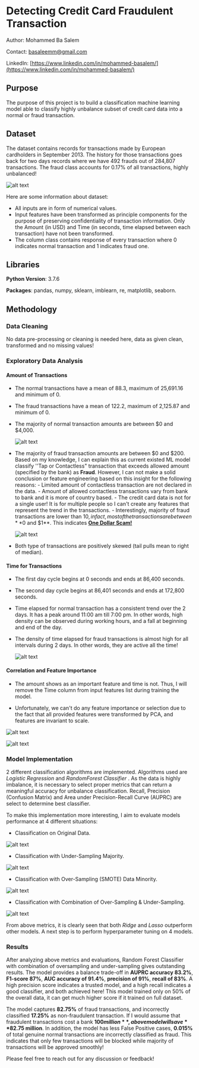 
# Detecting Credit Card Fraudulent Transaction 
Author: Mohammed Ba Salem 

Contact: basaleemm@gmail.com

LinkedIn: [https://www.linkedin.com/in/mohammed-basalem/](https://www.linkedin.com/in/mohammed-basalem/)

## Purpose 
The purpose of this project is to build a classification machine learning model able to classify highly unbalance subset of credit card data into a normal or fraud transaction.  

## Dataset 
The dataset contains records for transactions made by European cardholders in September 2013. The history for those transactions goes back for two days records where we have 492 frauds out of 284,807 transactions. The fraud class accounts for 0.17% of all transactions, highly unbalanced! 


![alt text](https://github.com/basalem/Data-Science-Projects/blob/master/Credit_Card_Fraudulent_Detection/Images/Class_Distribution.PNG) 


Here are some information about dataset: 
- All inputs are in form of numerical values. 
- Input features have been transformed as principle components for the purpose of preserving confidentiality of transaction information. Only the Amount (in USD) and Time (in seconds, time elapsed between each transaction) have not been transformed. 
- The column class contains response of every transaction where 0 indicates normal transaction and 1 indicates fraud one. 

## Libraries 
**Python Version**: 3.7.6

**Packages**:  pandas, numpy, sklearn, imblearn, re, matplotlib, seaborn.
 
## Methodology 
### Data Cleaning 
No data pre-processing or cleaning is needed here, data as given clean, transformed and no missing values! 
### Exploratory Data Analysis 
#### Amount of Transactions 
- The normal transactions have a mean of 88.3, maximum of 25,691.16 and minimum of 0. 
- The fraud transactions have a mean of 122.2, maximum of 2,125.87 and minimum of 0. 
- The majority of normal transaction amounts are between $0 and $4,000. 

		
	![alt text](https://github.com/basalem/Data-Science-Projects/blob/master/Credit_Card_Fraudulent_Detection/Images/Normal_Distribtion.PNG)


- The majority of fraud transaction amounts are between $0 and $200. Based on my knowledge, I can explain this as current existed ML model classify ''Tap or Contactless" transaction that exceeds allowed amount (specified by the bank) as **Fraud**. However, I can not make a solid conclusion or feature engineering based on this insight for the following reasons: 
		- Limited amount of contactless transaction are not declared in the data. 
		- Amount of allowed contactless transactions vary from bank to bank and it is more of country based. 
		- The credit card data is not for a single user! It is for multiple people so I can't create any features that 			represent the trend in the transactions. 
		- Interestingly, majority of fraud transactions are lower than $10, in fact, most of the transactions are between **$0 and $1**. This indicates **[One Dollar Scam!](https://www.creditcards.com/credit-card-news/1-dollar-credit-card-scam-1282/)**


	![alt text](https://github.com/basalem/Data-Science-Projects/blob/master/Credit_Card_Fraudulent_Detection/Images/Fraud_Distribution.PNG)	



- Both type of transactions are positively skewed (tail pulls mean to right of median). 

#### Time for Transactions  
- The first day cycle begins at 0 seconds and ends at 86,400 seconds. 
- The second day cycle begins at 86,401 seconds and ends at 172,800 seconds. 
- Time elapsed for normal transaction has a consistent trend over the 2 days. It has a peak around 11:00 am till 7:00 pm. In other words, high density can be observed during working hours, and a fall at beginning and end of the day. 
- The density of time elapsed for fraud transactions is almost high for all intervals during 2 days. In other words, they are active all the time!

	![alt text](https://github.com/basalem/Data-Science-Projects/blob/master/Credit_Card_Fraudulent_Detection/Images/Transaction_Time.PNG)


#### Correlation and Feature Importance
- The amount shows as an important feature and time is not. Thus, I will remove the Time column from input features list during training the model. 

- Unfortunately, we can't do any feature importance or selection due to the fact that all provided features were transformed by PCA, and features are invariant to scale.  

![alt text](https://github.com/basalem/Data-Science-Projects/blob/master/Credit_Card_Fraudulent_Detection/Images/All_Correlation.PNG)


![alt text](https://github.com/basalem/Data-Science-Projects/blob/master/Credit_Card_Fraudulent_Detection/Images/Fraud_Correlation.PNG)

### Model Implementation 
 2 different classification algorithms are implemented. Algorithms used are *Logistic Regression* and *RandomForest Classifier* . As the data is highly imbalance, it is necessary to select proper metrics that can return a meaningful accuracy for unbalance classification. Recall, Precision (Confusion Matrix) and Area under Precision-Recall Curve (AUPRC) are select to determine best classifier. 

To make this implementation more interesting, I aim to evaluate models performance at 4 different situations: 

- Classification on Original Data.

![alt text](https://github.com/basalem/Data-Science-Projects/blob/master/Credit_Card_Fraudulent_Detection/Images/Experiment1.png)

- Classification with Under-Sampling Majority.

![alt text](https://github.com/basalem/Data-Science-Projects/blob/master/Credit_Card_Fraudulent_Detection/Images/Experiment2.png)

- Classification with Over-Sampling (SMOTE) Data Minority.

![alt text](https://github.com/basalem/Data-Science-Projects/blob/master/Credit_Card_Fraudulent_Detection/Images/Experiment3.png)

- Classification with Combination of Over-Sampling & Under-Sampling. 


![alt text](https://github.com/basalem/Data-Science-Projects/blob/master/Credit_Card_Fraudulent_Detection/Images/Experiment4.png)

From above metrics, it is clearly seen that both *Ridge* and *Lasso* outperform other models. A next step is to perform hyperparameter  tuning on 4 models.   
### Results 
 After analyzing above metrics and evaluations, Random Forest Classifier with combination of oversampling and under-sampling gives outstanding results. The model provides a balance trade-off in **AUPRC accuracy 83.2%**, **F1-score 87%**, **AUC accuracy of 91.4%**, **precision of 91%**, **recall of 83%**. A high precision score indicates a trusted model, and a high recall indicates a good classifier, and both achieved here! This model trained only on 50% of the overall data, it can get much higher score if it trained on full dataset.   

The model captures **82.75%** of fraud transactions, and incorrectly classified **17.25%** as non-fraudulent transaction. If I would assume that fraudulent transactions cost a bank **$100 million**, above model will save **$82.75 million**. In addition, the model has less False Positive cases, **0.015%** of total  genuine normal transactions are incorrectly classified as fraud. This indicates that only few transactions will be blocked while majority of transactions will be approved smoothly! 

Please feel free to reach out for any discussion or feedback! 